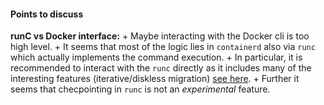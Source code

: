 #### Points to discuss

**runC vs Docker interface:**
    + Maybe interacting with the Docker cli is too high level.
    + It seems that most of the logic lies in `containerd` also via `runc` which actually implements the command execution.
    + In particular, it is recommended to interact with the `runc` directly as it includes many of the interesting features (iterative/diskless migration) [see here](https://github.com/checkpoint-restore/criu/issues/872).
    + Further it seems that checpointing in `runc` is not an _experimental_ feature.
